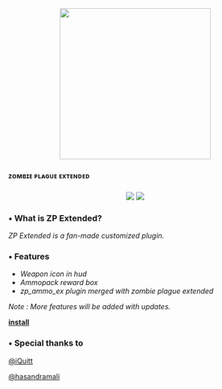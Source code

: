 <div align="center">
  <img height="300" src="https://i.imgur.com/hIAr0OB.png"  />
</div>

###

**ᴢᴏᴍʙɪᴇ ᴘʟᴀɢᴜᴇ ᴇxᴛᴇɴᴅᴇᴅ**

###

<div align="center">

![](https://img.shields.io/github/forks/byoreo/zp43ext) ![](https://img.shields.io/github/stars/byoreo/zp43ext) 
  
</div>

### • What is ZP Extended?
*ZP Extended is a fan-made customized plugin.*

### • Features
- *Weapon icon in hud*
- *Ammopack reward box*
- *zp_ammo_ex plugin merged with zombie plague extended*

*Note : More features will be added with updates.*

[**install**](https://github.com/byoreo/zp43ext/archive/refs/heads/main.zip) 

### • Special thanks to
[@iQuitt](https://github.com/iQuitt)

[@hasandramali](https://github.com/hasandramali)
